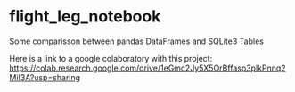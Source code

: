 # flight_leg_notebook
Some comparisson between pandas DataFrames and SQLite3 Tables

Here is a link to a google colaboratory with this project: 
https://colab.research.google.com/drive/1eGmc2Jy5X5OrBffasp3plkPnnq2MiI3A?usp=sharing
